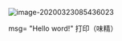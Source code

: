 ![image-20200323085436023](C:\Users\dell\AppData\Roaming\Typora\typora-user-images\image-20200323085436023.png)

msg= "Hello word!"
打印（味精） 
